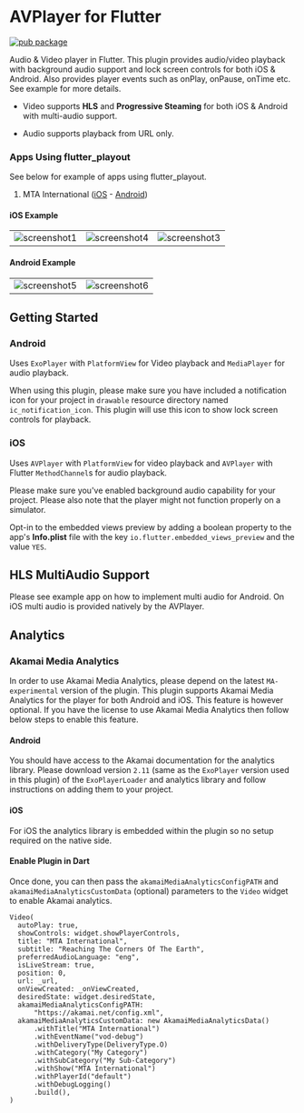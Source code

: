 # AVPlayer for Flutter

[![pub package](https://img.shields.io/pub/v/flutter_playout.svg)](https://pub.dartlang.org/packages/flutter_playout)

Audio & Video player in Flutter. This plugin provides audio/video playback with background audio 
support and lock screen controls for both iOS & Android. Also provides player events such as onPlay, 
onPause, onTime etc. See example for more details.

* Video supports **HLS** and **Progressive Steaming** for both iOS & Android with multi-audio support.

* Audio supports playback from URL only.

### Apps Using flutter_playout
See below for example of apps using flutter_playout.

1. MTA International ([iOS](https://apps.apple.com/us/app/mta-international/id942619881) - [Android](https://play.google.com/store/apps/details?id=tv.mta.apps.muslimtv))

#### iOS Example
||||
:---: |:---:| :---:
![screenshot1](sc1.png)|![screenshot4](sc4.png)|![screenshot3](sc3.png)

#### Android Example
|||
:---: |:---:
![screenshot5](sc5.png)|![screenshot6](sc6.png)

## Getting Started

### Android

Uses `ExoPlayer` with `PlatformView` for Video playback and `MediaPlayer` for audio playback.

When using this plugin, please make sure you have included a notification icon 
for your project in `drawable` resource directory named `ic_notification_icon`.
This plugin will use this icon to show lock screen controls for playback.

### iOS

Uses `AVPlayer` with `PlatformView` for video playback and `AVPlayer` with Flutter 
`MethodChannel`s for audio playback.

Please make sure you've enabled background audio capability for your project.
Please also note that the player might not function properly on a simulator.

Opt-in to the embedded views preview by adding a boolean property to the app's 
**Info.plist** file with the key `io.flutter.embedded_views_preview` and the value `YES`.

## HLS MultiAudio Support

Please see example app on how to implement multi audio for Android. On iOS multi audio is 
provided natively by the AVPlayer.

## Analytics

### Akamai Media Analytics
In order to use Akamai Media Analytics, please depend on the latest `MA-experimental` version of the plugin. 
This plugin supports Akamai Media Analytics for the player for both Android and iOS. This
feature is however optional. If you have the license to use Akamai Media Analytics then
follow below steps to enable this feature.

#### Android

You should have access to the Akamai documentation for the analytics library. Please download
version `2.11` (same as the `ExoPlayer` version used in this plugin) of the `ExoPlayerLoader` and 
analytics library and follow instructions on adding them to your project.

#### iOS
For iOS the analytics library is embedded within the plugin so no setup required on the native side.

#### Enable Plugin in Dart
Once done, you can then pass the `akamaiMediaAnalyticsConfigPATH` and `akamaiMediaAnalyticsCustomData` (optional) 
parameters to the `Video` widget to enable Akamai analytics.

```
Video(
  autoPlay: true,
  showControls: widget.showPlayerControls,
  title: "MTA International",
  subtitle: "Reaching The Corners Of The Earth",
  preferredAudioLanguage: "eng",
  isLiveStream: true,
  position: 0,
  url: _url,
  onViewCreated: _onViewCreated,
  desiredState: widget.desiredState,
  akamaiMediaAnalyticsConfigPATH:
      "https://akamai.net/config.xml",
  akamaiMediaAnalyticsCustomData: new AkamaiMediaAnalyticsData()
      .withTitle("MTA International")
      .withEventName("vod-debug")
      .withDeliveryType(DeliveryType.O)
      .withCategory("My Category")
      .withSubCategory("My Sub-Category")
      .withShow("MTA International")
      .withPlayerId("default")
      .withDebugLogging()
      .build(),
)
```